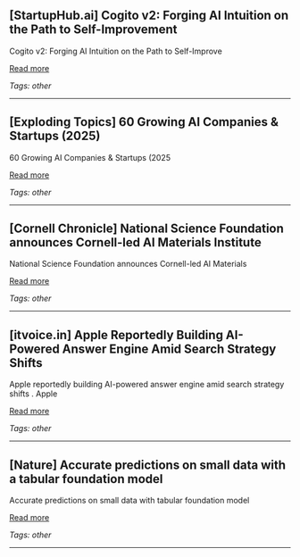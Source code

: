## [StartupHub.ai] Cogito v2: Forging AI Intuition on the Path to Self-Improvement

Cogito v2: Forging AI Intuition on the Path to Self-Improve

[Read more](https://www.startuphub.ai/ai-news/ai-research/2025/cogito-v2-forging-ai-intuition-on-the-path-to-self-improvement/)

_Tags: other_

---
## [Exploding Topics] 60 Growing AI Companies & Startups (2025)

60 Growing AI Companies & Startups (2025

[Read more](https://explodingtopics.com/blog/ai-startups)

_Tags: other_

---
## [Cornell Chronicle] National Science Foundation announces Cornell-led AI Materials Institute

National Science Foundation announces Cornell-led AI Materials

[Read more](https://news.cornell.edu/stories/2025/07/national-science-foundation-announces-cornell-led-ai-materials-institute)

_Tags: other_

---
## [itvoice.in] Apple Reportedly Building AI-Powered Answer Engine Amid Search Strategy Shifts

Apple reportedly building AI-powered answer engine amid search strategy shifts . Apple

[Read more](https://www.itvoice.in/apple-reportedly-building-ai-powered-answer-engine-amid-search-strategy-shifts)

_Tags: other_

---
## [Nature] Accurate predictions on small data with a tabular foundation model

Accurate predictions on small data with tabular foundation model

[Read more](https://www.nature.com/articles/s41586-024-08328-6)

_Tags: other_

---
